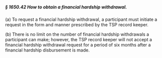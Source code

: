 ##### § 1650.42 How to obtain a financial hardship withdrawal. #####

(a) To request a financial hardship withdrawal, a participant must initiate a request in the form and manner prescribed by the TSP record keeper.

(b) There is no limit on the number of financial hardship withdrawals a participant can make; however, the TSP record keeper will not accept a financial hardship withdrawal request for a period of six months after a financial hardship disbursement is made.